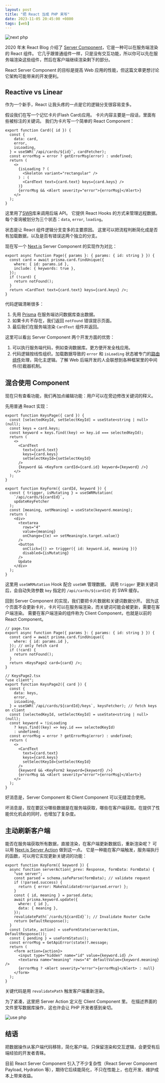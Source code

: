```yaml
---
layout: post
title: "把 React 当成 PHP 来写"
date: 2023-11-05 20:45:00 +0800
tags: [web]
---
```


![next php](/assets/image/next-php.png)


2020 年末 React Blog 介绍了 [Server Component](https://react.dev/blog/2020/12/21/data-fetching-with-react-server-components)，它是一种可以在服务端渲染的 React 组件。
它几乎跟普通组件一样，只是没有交互功能，所以你可以先在服务端渲染这些组件，然后在客户端继续渲染剩下的部分。

React Server Component 的目标是提高 Web 应用的性能，但这篇文章更想讨论它架构可能带来的开发便利。

<!--more-->

## Reactive vs Linear

作为一个新手，React 让我头疼的一点是它的逻辑分支很容易变多。

假设我们在写一个记忆卡片(Flash Card)应用。
卡片内容主要是一段话，里面有些被标注的关键词。
我们为卡片写一个简单的 React Component：

```tsx
export function Card({ id }) {
  const {
    data: card,
    error,
    isLoading,
  } = useSWR(`/api/cards/${id}`, cardFetcher);
  const errorMsg = error ? getErrorMsg(error) : undefined;
  return (
    <>
      {isLoading ? (
        <Skeleton variant="rectangular" />
      ) : (
        <CardText text={card.text} keys={card.keys} />
      )}
      {errorMsg && <Alert severity="error">{errorMsg}</Alert>}
    </>
  );
}
```

这里用了[SWR](https://swr.vercel.app/)库来调用后端 API。
它提供 React Hooks 的方式来管理远程数据。
每个查询被划分为三个状态：`data`, `error`, `loading`。

状态是让 React 组件逻辑分支变多的主要原因。
这里可以把流程判断简化成是否有加载数据，以及是否有错误这两个独立的分支。

现在写一个 [Next.js](https://nextjs.org/) Server Component 的实现作为对比：

```tsx
export async function Page({ params }: { params: { id: string } }) {
  const card = await prisma.card.findUnique({
    where: { id: params.id },
    include: { keywords: true },
  });
  if (!card) {
    return notFound();
  }
  return <CardText text={card.text} keys={card.keys} />;
}
```

代码逻辑清晰很多：

1. 先用 [Prisma](https://www.prisma.io/) 在服务端访问数据库查出数据。
2. 如果卡片不存在，我们返回 `notFound` 错误提示页面。
3. 最后我们在服务端渲染 `CardText` 组件并返回。

这里可以看出 Server Component 两个开发方面的优势：

1. 可以执行服务端代码，例如查询数据库。更方便开发全栈应用。
2. 代码逻辑按线性组织。加载数据导致的 `error` 和 `isLoading` 状态被专门的[路由组件](https://nextjs.org/docs/app/building-your-application/routing/error-handling)处理，简化主逻辑。了解 Web 后端开发的人会联想到各种框架里的中间件/拦截器机制。

## 混合使用 Component

现在只有查看功能，我们再加点编辑功能：用户可以在旁边修改关键词的释义。

先用普通 React 实现：

```tsx
export function KeysPage({ card }) {
  const [selectedKeyId, setSelectKeyId] = useState<string | null>(null);
  const keys = card.keys;
  const keyword = keys.find((key) => key.id === selectedKeyId);
  return (
    <>
      <CardText
        text={card.text}
        keys={card.keys}
        setSelectKeyId={setSelectKeyId}
      />
      {keyword && <KeyForm cardId={card.id} keyword={keyword} />}
    </>
  );
}

export function KeyForm({ cardId, keyword }) {
  const { trigger, isMutating } = useSWRMutation(
    `/api/cards/${cardId}`,
    updateKeyFetcher
  );
  const [meaning, setMeaning] = useState(keyword.meaning);
  return (
    <div>
      <textarea
        rows="4"
        value={meaning}
        onChange={(e) => setMeaning(e.target.value)}
      />
      <button
        onClick={() => trigger({ id: keyword.id, meaning })}
        disabled={isMutating}
      />
      Update
    </div>
  );
}
```

这里用 `useSWRMutation` Hook 配合 `useSWR` 管理数据。
调用 `trigger` 更新关键词后，会自动失效参数 `key` 指定的 `/api/cards/${cardId}` 的 SWR 缓存。

回到 Server Component 的实现，我们要把卡片数据和关键词数据分开。
因为这个页面不会更新卡片，卡片可以在服务端渲染，而关键词可能会被更新，需要在客户端渲染。
需要在客户端渲染的组件称为 Client Component，也就是以前的 React Component。

```tsx
// page.tsx
export async function Page({ params }: { params: { id: string } }) {
  const card = await prisma.card.findUnique({
    where: { id: params.id },
  }); // only fetch card
  if (!card) {
    return notFound();
  }
  return <KeysPage2 card={card} />;
}

// KeysPage2.tsx
"use client";
export function KeysPage2({ card }) {
  const {
    data: keys,
    error,
    isLoading,
  } = useSWR(`/api/cards/${cardId}/keys`, keysFetcher); // fetch keys on client
  const [selectedKeyId, setSelectKeyId] = useState<string | null>(null);
  const keyword = !isLoading
    ? keys.find((key) => key.id === selectedKeyId)
    : undefined;
  const errorMsg = error ? getErrorMsg(error) : undefined;
  return (
    <>
      <CardText
        text={card.text}
        keys={card.keys}
        setSelectKeyId={setSelectKeyId}
      />
      {keyword && <KeyForm2 keyword={keyword} />}
      {errorMsg && <Alert severity="error">{errorMsg}</Alert>}
    </>
  );
}
```

好消息是，Server Component 和 Client Component 可以无缝混合使用。

坏消息是，现在要区分哪些数据是在服务端获取，哪些在客户端获取。在提供了性能优化机会的同时，也增加了复杂度。

## 主动刷新客户端

能否在服务端获取所有数据，直接渲染，在客户端更新数据后，重新渲染呢？
可以用 [Next.js Server Action](https://nextjs.org/docs/app/building-your-application/data-fetching/forms-and-mutations) 做到这一点。
它是一种能在客户端触发，服务端执行的函数，可以用它实现更新关键词的功能：

```tsx
export function KeyForm({ keyword }) {
  async function serverAction(_prev: Response, formData: FormData) {
    "use server";
    const parsed = schema.safeParse(formData); // validate request
    if (!parsed.success) {
      return { error: MakeValidateError(parsed.error) };
    }
    const { id, meaning } = parsed.data;
    await prisma.keyword.update({
      where: { id },
      data: { meaning },
    });
    revalidatePath(`/cards/${cardId}`); // Invalidate Router Cache
    return DefaultResponse();
  }
  const [state, action] = useFormState(serverAction, DefaultResponse());
  const { pending } = useFormStatus();
  const errorMsg = GetApiError(state)?.message;
  return (
    <form action={action}>
      <input type="hidden" name="id" value={keyword.id} />
      <textarea name="meaning" rows="4" defaultValue={keyword.meaning} />
      {errorMsg ? <Alert severity="error">{errorMsg}</Alert> : null}
    </form>
  );
}
```

关键代码是用 `revalidatePath` 触发客户端重新渲染。

为了紧凑，这里把 Server Action 定义在 Client Component 里。
在描述界面的文件里写数据库操作，这也许会让 PHP 开发者感到亲切。

![use php](/assets/image/use-php.png)

## 结语

把数据操作从客户端代码移除，简化客户端，只保留渲染和交互逻辑，会更受有后端经验的开发者青睐。

目前 React Server Component 引入了不少复杂性（React Server Component Payload, Hydration 等），期待它后续能简化，不只在性能上，也在开发、维护成本上带来收益。
